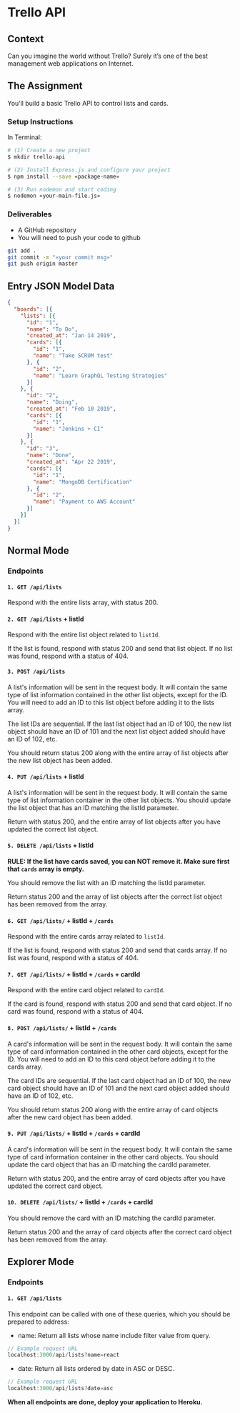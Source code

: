 # Trello API

## Context

Can you imagine the world without Trello? Surely it’s one of the best management web applications on Internet.

## The Assignment

You’ll build a basic Trello API to control lists and cards.

### Setup Instructions

In Terminal:

```sh
# (1) Create a new project
$ mkdir trello-api

# (2) Install Express.js and configure your project
$ npm install --save «package-name»

# (3) Run nodemon and start coding
$ nodemon «your-main-file.js»
```

### Deliverables

+ A GitHub repository
+ You will need to push your code to github

```sh
git add .
git commit -m "«your commit msg»"
git push origin master
```

## Entry JSON Model Data

```json
{
  "boards": [{
    "lists": [{
      "id": "1",
      "name": "To Do",
      "created_at": "Jan 14 2019",
      "cards": [{
        "id": "1",
        "name": "Take SCRUM test"
      }, {
        "id": "2",
        "name": "Learn GraphQL Testing Strategies"
      }]
    }, {
      "id": "2",
      "name": "Doing",
      "created_at": "Feb 10 2019",
      "cards": [{
        "id": "1",
        "name": "Jenkins + CI"
      }]
    }, {
      "id": "3",
      "name": "Done",
      "created_at": "Apr 22 2019",
      "cards": [{
        "id": "1",
        "name": "MongoDB Certification"
      }, {
        "id": "2",
        "name": "Payment to AWS Account"
      }]
    }]
  }] 
}
```

## Normal Mode

### Endpoints

#### `1. GET /api/lists`

Respond with the entire lists array, with status 200.

#### `2. GET /api/lists` + listId

Respond with the entire list object related to `listId`.

If the list is found, respond with status 200 and send that list object.
If no list was found, respond with a status of 404.

#### `3. POST /api/lists`

A list's information will be sent in the request body. It will contain the same type of list information contained in the other list objects, except for the ID. You will need to add an ID to this list object before adding it to the lists array.

The list IDs are sequential. If the last list object had an ID of 100, the new list object should have an ID of 101 and the next list object added should have an ID of 102, etc.

You should return status 200 along with the entire array of list objects after the new list object has been added.

#### `4. PUT /api/lists` + listId

A list's information will be sent in the request body. It will contain the same type of list information container in the other list objects. You should update the list object that has an ID matching the listId parameter.

Return with status 200, and the entire array of list objects after you have updated the correct list object.

#### `5. DELETE /api/lists` + listId

**RULE: If the list have cards saved, you can NOT remove it. Make sure first that `cards` array is empty.**

You should remove the list with an ID matching the listId parameter.

Return status 200 and the array of list objects after the correct list object has been removed from the array.

#### `6. GET /api/lists/` + listId + `/cards`

Respond with the entire cards array related to `listId`.

If the list is found, respond with status 200 and send that cards array.
If no list was found, respond with a status of 404.

#### `7. GET /api/lists/` + listId + `/cards` + cardId

Respond with the entire card object related to `cardId`.

If the card is found, respond with status 200 and send that card object.
If no card was found, respond with a status of 404.

#### `8. POST /api/lists/` + listId + `/cards`

A card's information will be sent in the request body. It will contain the same type of card information contained in the other card objects, except for the ID. You will need to add an ID to this card object before adding it to the cards array.

The card IDs are sequential. If the last card object had an ID of 100, the new card object should have an ID of 101 and the next card object added should have an ID of 102, etc.

You should return status 200 along with the entire array of card objects after the new card object has been added.

#### `9. PUT /api/lists/` + listId + `/cards` + cardId

A card's information will be sent in the request body. It will contain the same type of card information container in the other card objects. You should update the card object that has an ID matching the cardId parameter.

Return with status 200, and the entire array of card objects after you have updated the correct card object.

#### `10. DELETE /api/lists/` + listId + `/cards` + cardId

You should remove the card with an ID matching the cardId parameter.

Return status 200 and the array of card objects after the correct card object has been removed from the array.

## Explorer Mode

### Endpoints

#### `1. GET /api/lists`

This endpoint can be called with one of these queries, which you should be prepared to address:

+ name: Return all lists whose name include filter value from query.

```js
// Example request URL
localhost:3000/api/lists?name=react
```

+ date: Return all lists ordered by date in ASC or DESC.

```js
// Example request URL
localhost:3000/api/lists?date=asc
```

**When all endpoints are done, deploy your application to Heroku.**